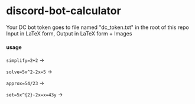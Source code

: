 # discord-bot-calculator

Your DC bot token goes to file named "dc_token.txt" in the root of this repo
Input in LaTeX form, Output in LaTeX form + Images

#### usage
```simplify=2+2``` →

```solve=5x^2-2x=5``` →

```approx=54/23``` →

```set=5x^{2}-2x=x=43y``` →
